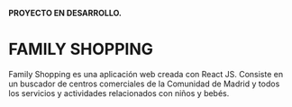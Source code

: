 **PROYECTO EN DESARROLLO.**

# FAMILY SHOPPING

Family Shopping es una aplicación web creada con React JS. Consiste en un buscador de centros comerciales de la Comunidad de Madrid y todos los servicios y actividades relacionados con niños y bebés.
